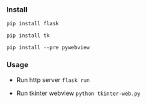 

### Install


`pip install flask`


`pip install tk`


`pip install --pre pywebview`


### Usage


- Run http server `flask run`


- Run tkinter webview `python tkinter-web.py`
